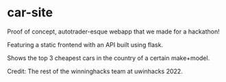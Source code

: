 # car-site
Proof of concept, autotrader-esque webapp that we made for a hackathon!

Featuring a static frontend with an API built using flask.

Shows the top 3 cheapest cars in the country of a certain make+model.

Credit: The rest of the winninghacks team at uwinhacks 2022.
